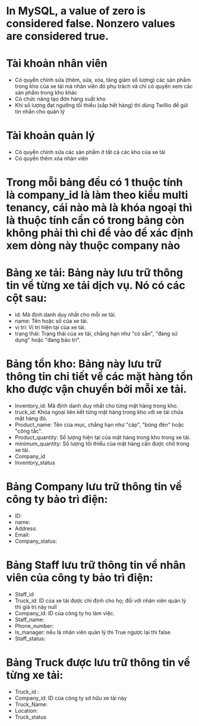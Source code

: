 # In MySQL, a value of zero is considered false. Nonzero values are considered true.

# Tài khoản nhân viên
- Có quyền chỉnh sửa (thêm, sửa, xóa, tăng giảm số lượng) các sản phẩm trong kho của xe tải mà nhân viên đó phụ trách và chỉ có quyền xem các sản phẩm trong kho khác
- Có chức năng tạo đơn hàng xuất kho
- Khi số lượng đạt ngưỡng tối thiểu (sắp hết hàng) thì dùng Twillio để gửi tin nhắn cho quản lý

# Tài khoản quản lý
- Có quyền chỉnh sửa các sản phẩm ở tất cả các kho của xe tải
- Có quyền thêm xóa nhân viên

# Trong mỗi bảng đều có 1 thuộc tính là company_id là làm theo kiểu multi tenancy, cái nào mà là khóa ngoại thì là thuộc tính cần có trong bảng còn không phải thì chỉ để vào để xác định xem dòng này thuộc company nào

# Bảng xe tải: Bảng này lưu trữ thông tin về từng xe tải dịch vụ. Nó có các cột sau:
- id: Mã định danh duy nhất cho mỗi xe tải.
- name: Tên hoặc số của xe tải.
- vị trí: Vị trí hiện tại của xe tải.
- trạng thái: Trạng thái của xe tải, chẳng hạn như "có sẵn", "đang sử dụng" hoặc "đang bảo trì".

# Bảng tồn kho: Bảng này lưu trữ thông tin chi tiết về các mặt hàng tồn kho được vận chuyển bởi mỗi xe tải.
- Inventory_id: Mã định danh duy nhất cho từng mặt hàng trong kho.
- truck_id: Khóa ngoại liên kết từng mặt hàng trong kho với xe tải chứa mặt hàng đó.
- Product_name: Tên của mục, chẳng hạn như "cáp", "bóng đèn" hoặc "công tắc".
- Product_quantity: Số lượng hiện tại của mặt hàng trong kho trong xe tải.
- minimum_quantity: Số lượng tối thiểu của mặt hàng cần được chở trong xe tải.
- Company_id
- Inventory_status

# Bảng Company lưu trữ thông tin về công ty bảo trì điện:
- ID:
- name:
- Address:
- Email:
- Company_status:

# Bảng Staff lưu trữ thông tin về nhân viên của công ty bảo trì điện:
- Staff_id
- Truck_id: ID của xe tải được chỉ định cho họ; đối với nhân viên quản lý thì giá trị này null
- Company_id: ID của công ty họ làm việc.
- Staff_name:
- Phone_number:
- Is_manager: nếu là nhân viên quản lý thì True ngược lại thì false
- Staff_status:

# Bảng Truck được lưu trữ thông tin về từng xe tải:
- Truck_id :
- Company_id: ID của công ty sở hữu xe tải này
- Truck_Name:
- Location:
- Truck_status